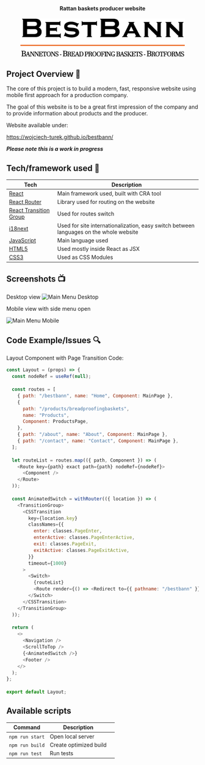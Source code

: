 <h1 align="center">
<br>

</h1>

<h4 align="center">Rattan baskets producer website</h4>

<p align="center">
  <a >
    <img src="src/assets/logo-small.png"
         alt="Screenshot">
  </a>
</p>

## Project Overview 🎉

The core of this project is to build a modern, fast, responsive website using mobile first approach for a production company.

The goal of this website is to be a great first impression of the company and to provide information about products and the producer.

Website available under:

https://wojciech-turek.github.io/bestbann/

***Please note this is a work in progress***

## Tech/framework used 🔧

| Tech              | Description                                                                            |
| -----------------  | -------------------------------------------------------------------------------------- |
| [React](X)         | Main framework used, built with CRA tool                                               |
| [React Router](X)  | Library used for routing on the website  
| [React Transition Group](X) | Used for routes switch
| [i18next](X)       | Used for site internationalization, easy switch between languages on the whole website |
| [JavaScript](X)    | Main language used                                                                     |
| [HTML5](X)         | Used mostly inside React as JSX                                                        |
| [CSS3](X)          | Used as CSS Modules                                                                 |

## Screenshots 📺

Desktop view
<img src="https://i.ibb.co/KcnpVDc/117943097-434975814056714-4989339495809298439-n.jpg"  alt="Main Menu Desktop">

Mobile view with side menu open

<img src="https://i.ibb.co/QnN2B2c/117943097-434975814056714-4989339495809298439-n2.jpg"  alt="Main Menu Mobile">

## Code Example/Issues 🔍

Layout Component with Page Transition Code:
```js
const Layout = (props) => {
  const nodeRef = useRef(null);

  const routes = [
    { path: "/bestbann", name: "Home", Component: MainPage },
    {
      path: "/products/breadproofingbaskets",
      name: "Products",
      Component: ProductsPage,
    },
    { path: "/about", name: "About", Component: MainPage },
    { path: "/contact", name: "Contact", Component: MainPage },
  ];

  let routeList = routes.map(({ path, Component }) => (
    <Route key={path} exact path={path} nodeRef={nodeRef}>
      <Component />
    </Route>
  ));

  const AnimatedSwitch = withRouter(({ location }) => (
    <TransitionGroup>
      <CSSTransition
        key={location.key}
        classNames={{
          enter: classes.PageEnter,
          enterActive: classes.PageEnterActive,
          exit: classes.PageExit,
          exitActive: classes.PageExitActive,
        }}
        timeout={1000}
      >
        <Switch>
          {routeList}
          <Route render={() => <Redirect to={{ pathname: "/bestbann" }} />} />
        </Switch>
      </CSSTransition>
    </TransitionGroup>
  ));

  return (
    <>
      <Navigation />
      <ScrollToTop />
      {<AnimatedSwitch />}
      <Footer />
    </>
  );
};

export default Layout;
```

## Available scripts

| Command         | Description            |     |
| --------------- | ---------------------- | --- |
| `npm run start` | Open local server      |     |
| `npm run build` | Create optimized build |     |
| `npm run test`  | Run tests              |     |
